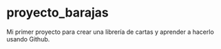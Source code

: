 # proyecto_barajas
Mi primer proyecto para crear una librería de cartas y aprender a hacerlo usando Github.
